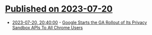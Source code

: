 # [Published on 2023-07-20](index.md)

* [2023-07-20, 20:40:00](https://tech.slashdot.org/story/23/07/20/1512206/google-starts-the-ga-rollout-of-its-privacy-sandbox-apis-to-all-chrome-users?utm_source=rss1.0mainlinkanon&utm_medium=feed) - [Google Starts the GA Rollout of Its Privacy Sandbox APIs To All Chrome Users](https://tech.slashdot.org/story/23/07/20/1512206/google-starts-the-ga-rollout-of-its-privacy-sandbox-apis-to-all-chrome-users?utm_source=rss1.0mainlinkanon&utm_medium=feed)
